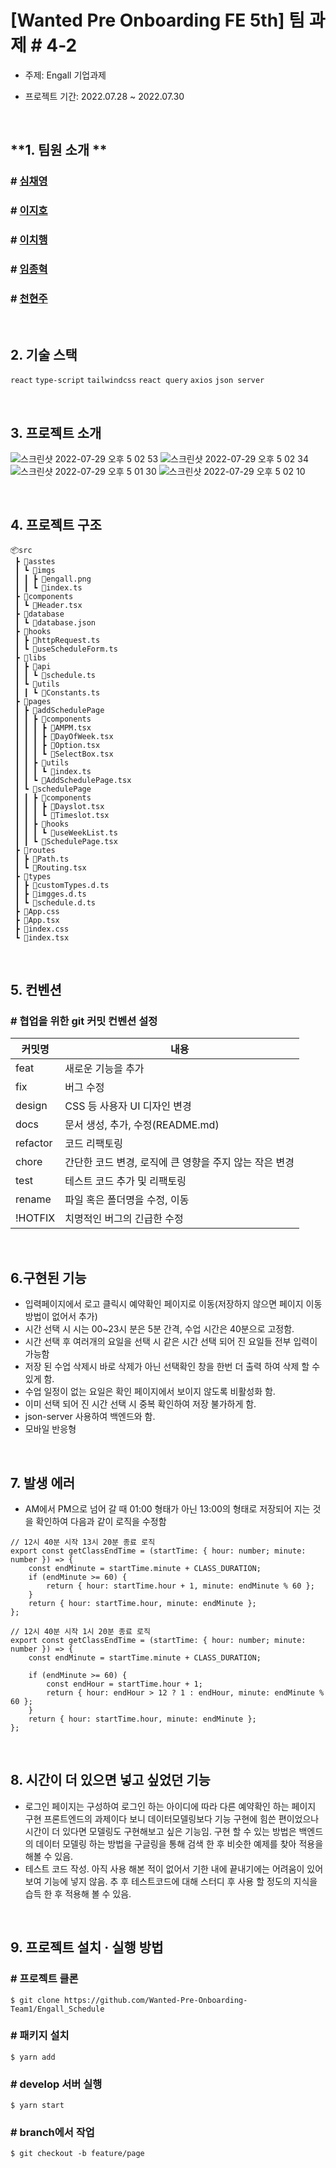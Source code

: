 # [Wanted Pre Onboarding FE 5th] 팀 과제 #  4-2

- 주제: Engall 기업과제

- 프로젝트 기간: 2022.07.28 ~ 2022.07.30

<br />

## **1. 팀원 소개 **

### # <a href="https://github.com/chaengs">심채영</a>
### # <a href="https://github.com/leejiho9898">이지호</a>
### # <a href="https://github.com/godcl1623">이치행<a>
### # <a href="https://github.com/devMarco14">임종혁</a>
### # <a href="https://github.com/HyeonJu-C">천현주</a>

<br />

## **2. 기술 스택**

`react` `type-script` `tailwindcss` `react query` `axios` `json server`

<br />

## **3. 프로젝트 소개**
![스크린샷 2022-07-29 오후 5 02 53](https://user-images.githubusercontent.com/99126860/181713633-906b0a99-975c-4f6d-83e5-502f21bf17a2.png)
![스크린샷 2022-07-29 오후 5 02 34](https://user-images.githubusercontent.com/99126860/181713708-784826b7-7df3-4e3b-8a3f-5916efc923b1.png)
![스크린샷 2022-07-29 오후 5 01 30](https://user-images.githubusercontent.com/99126860/181713726-cebd9d91-e2c1-4ba6-9f4a-22f8607cbb0b.png)
![스크린샷 2022-07-29 오후 5 02 10](https://user-images.githubusercontent.com/99126860/181713736-4fc5bc58-4ec6-4ae8-88df-10f556a1ac6b.png)


<br />

## **4. 프로젝트 구조**

```
📦src
 ┣ 📂asstes
 ┃ ┗ 📂imgs
 ┃ ┃ ┣ 📜engall.png
 ┃ ┃ ┗ 📜index.ts
 ┣ 📂components
 ┃ ┗ 📜Header.tsx
 ┣ 📂database
 ┃ ┗ 📜database.json
 ┣ 📂hooks
 ┃ ┣ 📜httpRequest.ts
 ┃ ┗ 📜useScheduleForm.ts
 ┣ 📂libs
 ┃ ┣ 📂api
 ┃ ┃ ┗ 📜schedule.ts
 ┃ ┗ 📂utils
 ┃ ┃ ┗ 📜Constants.ts
 ┣ 📂pages
 ┃ ┣ 📂addSchedulePage
 ┃ ┃ ┣ 📂components
 ┃ ┃ ┃ ┣ 📜AMPM.tsx
 ┃ ┃ ┃ ┣ 📜DayOfWeek.tsx
 ┃ ┃ ┃ ┣ 📜Option.tsx
 ┃ ┃ ┃ ┗ 📜SelectBox.tsx
 ┃ ┃ ┣ 📂utils
 ┃ ┃ ┃ ┗ 📜index.ts
 ┃ ┃ ┗ 📜AddSchedulePage.tsx
 ┃ ┗ 📂schedulePage
 ┃ ┃ ┣ 📂components
 ┃ ┃ ┃ ┣ 📜Dayslot.tsx
 ┃ ┃ ┃ ┗ 📜Timeslot.tsx
 ┃ ┃ ┣ 📂hooks
 ┃ ┃ ┃ ┗ 📜useWeekList.ts
 ┃ ┃ ┗ 📜SchedulePage.tsx
 ┣ 📂routes
 ┃ ┣ 📜Path.ts
 ┃ ┗ 📜Routing.tsx
 ┣ 📂types
 ┃ ┣ 📜customTypes.d.ts
 ┃ ┣ 📜imgges.d.ts
 ┃ ┗ 📜schedule.d.ts
 ┣ 📜App.css
 ┣ 📜App.tsx
 ┣ 📜index.css
 ┗ 📜index.tsx
```

<br />

## **5. 컨벤션**

### # 협업을 위한 git 커밋 컨벤션 설정

| 커밋명   | 내용                                                   |
| -------- | ------------------------------------------------------ |
| feat     | 새로운 기능을 추가                                     |
| fix      | 버그 수정                                              |
| design   | CSS 등 사용자 UI 디자인 변경                           |
| docs     | 문서 생성, 추가, 수정(README.md)                       |
| refactor | 코드 리팩토링                                          |
| chore    | 간단한 코드 변경, 로직에 큰 영향을 주지 않는 작은 변경 |
| test     | 테스트 코드 추가 및 리팩토링                           |
| rename   | 파일 혹은 폴더명을 수정, 이동                          |
| !HOTFIX  | 치명적인 버그의 긴급한 수정                            |

<br />

## **6.구현된 기능**

- 입력페이지에서 로고 클릭시 예약확인 페이지로 이동(저장하지 않으면 페이지 이동 방법이 없어서 추가)
- 시간 선택 시 시는 00~23시 분은 5분 간격, 수업 시간은 40분으로 고정함.
- 시간 선택 후 여러개의 요일을 선택 시 같은 시간 선택 되어 진 요일들 전부 입력이 가능함
- 저장 된 수업 삭제시 바로 삭제가 아닌 선택확인 창을 한번 더 출력 하여 삭제 할 수 있게 함.
- 수업 일정이 없는 요일은 확인 페이지에서 보이지 않도록 비활성화 함.
- 이미 선택 되어 진 시간 선택 시 중복 확인하여 저장 불가하게 함.
- json-server 사용하여 백엔드와 함.
- 모바일 반응형

<br />

## **7. 발생 에러**

- AM에서 PM으로 넘어 갈 때 01:00 형태가 아닌 13:00의 형태로 저장되어 지는 것을 확인하여 다음과 같이 로직을 수정함

```
// 12시 40분 시작 13시 20분 종료 로직 
export const getClassEndTime = (startTime: { hour: number; minute: number }) => {
    const endMinute = startTime.minute + CLASS_DURATION;
    if (endMinute >= 60) {
        return { hour: startTime.hour + 1, minute: endMinute % 60 };
    }
    return { hour: startTime.hour, minute: endMinute };
};

// 12시 40분 시작 1시 20분 종료 로직
export const getClassEndTime = (startTime: { hour: number; minute: number }) => {
    const endMinute = startTime.minute + CLASS_DURATION;

    if (endMinute >= 60) {
        const endHour = startTime.hour + 1;
        return { hour: endHour > 12 ? 1 : endHour, minute: endMinute % 60 };
    }
    return { hour: startTime.hour, minute: endMinute };
};
 ```   

<br />

## **8. 시간이 더 있으면 넣고 싶었던 기능**
- 로그인 페이지는 구성하여 로그인 하는 아이디에 따라 다른 예약확인 하는 페이지 구현 프론트엔드의 과제이다 보니 
데이터모델링보다 기능 구현에 힘쓴 편이었으나 시간이 더 있다면 모델링도 구현해보고 싶은 기능임.
구현 할 수 있는 방법은 백엔드의 데이터 모델링 하는 방법을 구글링을 통해 검색 한 후 비슷한 예제를 찾아 적용을 해볼 수 있음.
- 테스트 코드 작성. 아직 사용 해본 적이 없어서 기한 내에 끝내기에는 어려움이 있어보여 기능에 넣지 않음.
추 후 테스트코드에 대해 스터디 후 사용 할 정도의 지식을 습득 한 후 적용해 볼 수 있음.

<br />

## **9. 프로젝트 설치 · 실행 방법**

### # 프로젝트 클론

```
$ git clone https://github.com/Wanted-Pre-Onboarding-Team1/Engall_Schedule
```

### # 패키지 설치

```
$ yarn add
```

### # develop 서버 실행

```
$ yarn start
```

### # branch에서 작업

```
$ git checkout -b feature/page
```
